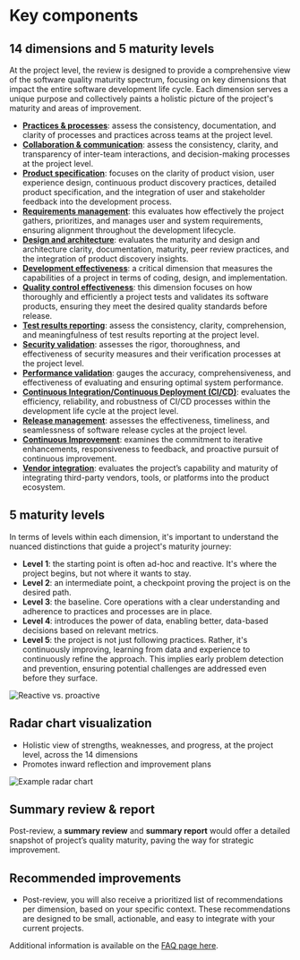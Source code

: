 # Key components

## 14 dimensions and 5 maturity levels

At the project level, the review is designed to provide a comprehensive view of the software quality maturity spectrum, focusing on key dimensions that impact the entire software development life cycle. Each dimension serves a unique purpose and collectively paints a holistic picture of the project's maturity and areas of improvement.

-   [**Practices & processes**](./practices-processes/index.mdx): assess the consistency, documentation, and clarity of processes and practices across teams at the project level.
-   [**Collaboration & communication**](./collaboration-communication/index.mdx): assess the consistency, clarity, and transparency of inter-team interactions, and decision-making processes at the project level.
-   [**Product specification**](./product-specification/index.mdx): focuses on the clarity of product vision, user experience design, continuous product discovery practices, detailed product specification, and the integration of user and stakeholder feedback into the development process.
-   [**Requirements management**](./requirements-management/index.mdx): this evaluates how effectively the project gathers, prioritizes, and manages user and system requirements, ensuring alignment throughout the development lifecycle.
-   [**Design and architecture**](./design-and-architecture/index.mdx): evaluates the maturity and design and architecture clarity, documentation, maturity, peer review practices, and the integration of product discovery insights.
-   [**Development effectiveness**](./development-effectiveness/index.mdx): a critical dimension that measures the capabilities of a project in terms of coding, design, and implementation.
-   [**Quality control effectiveness**](./quality-control-effectiveness/index.mdx): this dimension focuses on how thoroughly and efficiently a project tests and validates its software products, ensuring they meet the desired quality standards before release.
-   [**Test results reporting**](./test-results-reporting/index.mdx): assess the consistency, clarity, comprehension, and meaningfulness of test results reporting at the project level.
-   [**Security validation**](./security-validation/index.mdx): assesses the rigor, thoroughness, and effectiveness of security measures and their verification processes at the project level.
-   [ **Performance validation**](./performance-validation/index.mdx): gauges the accuracy, comprehensiveness, and effectiveness of evaluating and ensuring optimal system performance.
-   [**Continuous Integration/Continuous Deployment (CI/CD)**](./ci-cd/index.mdx): evaluates the efficiency, reliability, and robustness of CI/CD processes within the development life cycle at the project level.
-   [**Release management**](./release-management/index.mdx): assesses the effectiveness, timeliness, and seamlessness of software release cycles at the project level.
-   [**Continuous Improvement**](./continuous-improvement/index.mdx): examines the commitment to iterative enhancements, responsiveness to feedback, and proactive pursuit of continuous improvement.
-   [**Vendor integration**](./vendor-integration/index.mdx): evaluates the project’s capability and maturity of integrating third-party vendors, tools, or platforms into the product ecosystem.

## 5 maturity levels

In terms of levels within each dimension, it's important to understand the nuanced distinctions that guide a project's maturity journey:

-   **Level 1**: the starting point is often ad-hoc and reactive. It's where the project begins, but not where it wants to stay.
-   **Level 2**: an intermediate point, a checkpoint proving the project is on the desired path.
-   **Level 3**: the baseline. Core operations with a clear understanding and adherence to practices and processes are in place.
-   **Level 4**: introduces the power of data, enabling better, data-based decisions based on relevant metrics.
-   **Level 5**: the project is not just following practices. Rather, it's continuously improving, learning from data and experience to continuously refine the approach. This implies early problem detection and prevention, ensuring potential challenges are addressed even before they surface.

![Reactive vs. proactive](/img/quality-maturity-model/reactive-proactive.png)

## Radar chart visualization

-   Holistic view of strengths, weaknesses, and progress, at the project level, across the 14 dimensions
-   Promotes inward reflection and improvement plans

![Example radar chart](/img/quality-maturity-model/radar-chart.png)

## Summary review & report

Post-review, a **summary review** and **summary report** would offer a detailed snapshot of project’s quality maturity, paving the way for strategic improvement.


## Recommended improvements

-   Post-review, you will also receive a prioritized list of recommendations per dimension, based on your specific context. These recommendations are designed to be small, actionable, and easy to integrate with your current projects.


Additional information is available on the [FAQ page here](../resources/faqs.md).

